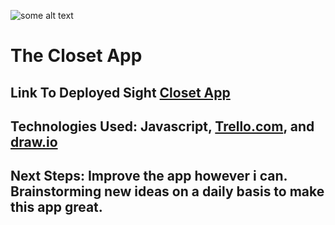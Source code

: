 ![some alt text](https://img.freepik.com/premium-photo/beautiful-wardrobe-with-transparent-shoeboxes_1354518-9075.jpg?w=740)

# The Closet App

## Link To Deployed Sight [Closet App](https://the-closet-app-project-31469597fc2e.herokuapp.com/) 

## Technologies Used: Javascript, [Trello.com](https://trello.com/w/userworkspace01438261/home), and [draw.io](https://app.diagrams.net/)

## Next Steps: Improve the app however i can. Brainstorming new ideas on a daily basis to make this app great.